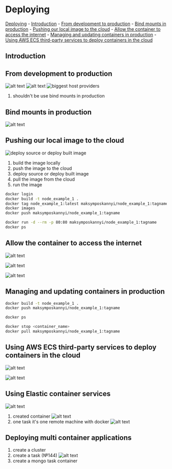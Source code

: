 # Deploying

[Deploying](#deploying)
    - [Introduction](#introduction)
    - [From development to production](#from-development-to-production)
    - [Bind mounts in production](#bind-mounts-in-production)
    - [Pushing our local image to the cloud](#pushing-our-local-image-to-the-cloud)
    - [Allow the container to access the internet](#allow-the-container-to-access-the-internet)
    - [Managing and updating containers in production](#managing-and-updating-containers-in-production)
    - [Using AWS ECS third-party services to deploy containers in the cloud](#using-aws-ecs-third-party-services-to-deploy-containers-in-the-cloud)

## Introduction

## From development to production

![alt text](./Img/Section_9_Deploying/image.png)
![alt text](./Img/Section_9_Deploying/image-1.png)
![biggest host providers](./Img/Section_9_Deploying/image-2.png)

1) shouldn't be use bind mounts in production

## Bind mounts in production

![alt text](./Img/Section_9_Deploying/image-3.png)

## Pushing our local image to the cloud

![deploy source or deploy built image](./Img/Section_9_Deploying/image-4.png)

1) build the image locally
2) push the image to the cloud
3) deploy source or deploy built image
4) pull the image from the cloud
5) run the image

```bash
docker login
docker build -t node_example_1 .
docker tag node_example_1:latest maksymposkannyi/node_example_1:tagname
docker images
docker push maksymposkannyi/node_example_1:tagname
```

```bash Putty
docker run -d --rm -p 80:80 maksymposkannyi/node_example_1:tagname
docker ps
```

## Allow the container to access the internet

![alt text](./Img/Section_9_Deploying/image-5.png)

![alt text](./Img/Section_9_Deploying/image-6.png)

![alt text](./Img/Section_9_Deploying/image-7.png)

## Managing and updating containers in production

```bash
docker build -t node_example_1 .
docker push maksymposkannyi/node_example_1:tagname
```

```bash Putty
docker ps

docker stop <container_name>
docker pull maksymposkannyi/node_example_1:tagname
```

## Using AWS ECS third-party services to deploy containers in the cloud

![alt text](image.png)

![alt text](image-1.png)

## Using Elastic container services

![alt text](image-2.png)

1. created container
   ![alt text](image-3.png)
2. one task it's one remote machine with docker
   ![alt text](image-4.png)

## Deploying multi container applications

1. create a cluster
2. create a task (№144)
![alt text](image-5.png)
3. create a mongo task container
